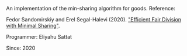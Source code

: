 An implementation of the min-sharing algorithm for goods. Reference:

Fedor Sandomirskiy and Erel Segal-Halevi (2020).
["Efficient Fair Division with Minimal Sharing"](https://arxiv.org/abs/1908.01669).

Programmer: Eliyahu Sattat

Since:  2020

